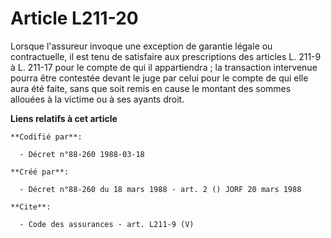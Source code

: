 # Article L211-20

Lorsque l'assureur invoque une exception de garantie légale ou contractuelle, il est tenu de satisfaire aux prescriptions des
articles L. 211-9 à L. 211-17 pour le compte de qui il appartiendra ; la transaction intervenue pourra être contestée devant
le juge par celui pour le compte de qui elle aura été faite, sans que soit remis en cause le montant des sommes allouées à la
victime ou à ses ayants droit.

**Liens relatifs à cet article**

	**Codifié par**:

	  - Décret n°88-260 1988-03-18

	**Créé par**:

	  - Décret n°88-260 du 18 mars 1988 - art. 2 () JORF 20 mars 1988

	**Cite**:

	  - Code des assurances - art. L211-9 (V)
